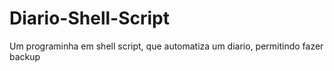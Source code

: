 # Diario-Shell-Script
Um programinha em shell script, que automatiza um diario, permitindo fazer backup

